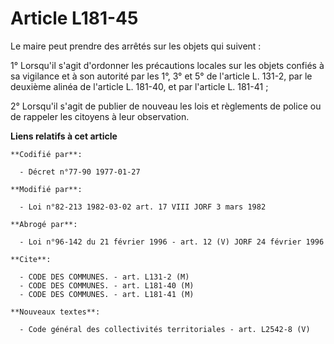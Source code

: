 # Article L181-45

Le maire peut prendre des arrêtés sur les objets qui suivent :

1° Lorsqu'il s'agit d'ordonner les précautions locales sur les objets confiés à sa vigilance et à son autorité par les 1°, 3°
et 5° de l'article L. 131-2, par le deuxième alinéa de l'article L. 181-40, et par l'article L. 181-41 ;

2° Lorsqu'il s'agit de publier de nouveau les lois et règlements de police ou de rappeler les citoyens à leur observation.

**Liens relatifs à cet article**

	**Codifié par**:

	  - Décret n°77-90 1977-01-27

	**Modifié par**:

	  - Loi n°82-213 1982-03-02 art. 17 VIII JORF 3 mars 1982

	**Abrogé par**:

	  - Loi n°96-142 du 21 février 1996 - art. 12 (V) JORF 24 février 1996

	**Cite**:

	  - CODE DES COMMUNES. - art. L131-2 (M)
	  - CODE DES COMMUNES. - art. L181-40 (M)
	  - CODE DES COMMUNES. - art. L181-41 (M)

	**Nouveaux textes**:

	  - Code général des collectivités territoriales - art. L2542-8 (V)
